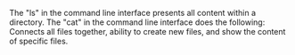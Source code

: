 The "ls" in the command line interface presents all content within a directory.
The "cat" in the command line interface does the following: Connects all files together, ability to create new files, and show the content of specific files. 

